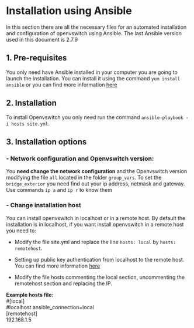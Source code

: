 # Installation using Ansible
In this section there are all the necessary files for an automated installation and configuration of openvswitch using Ansible. The last Ansible version used in this document is 2.7.9

## 1. Pre-requisites
You only need have Ansible installed in your computer you are going to launch the installation. You can install it using the command `yum install ansible` or you can find more information [here](https://docs.ansible.com/ansible/latest/installation_guide/intro_installation.html?extIdCarryOver=true&sc_cid=701f2000001OH7YAAW#latest-release-via-dnf-or-yum)

## 2. Installation
To install Openvswitch you only need run the command `ansible-playbook -i hosts site.yml`.

## 3. Installation options

### - Network configuration and Openvswitch version:
You **need change the network configuration** and the Openvswitch version modifying the file `all` located in the folder `group_vars`. To set the `bridge_exterior` you need find out your ip address, netmask and gateway. Use commands `ip a` and `ip r` to know them

### - Change installation host
You can install openvswitch in localhost or in a remote host. By default the installation is in localhost, if you want install openvswitch in a remote host you need to:
- Modify the file site.yml and replace the line `hosts: local` by `hosts: remotehost`.

- Setting up public key authentication from localhost to the remote host. You can find more information [here](https://www.ssh.com/ssh/copy-id)

- Modify the file hosts commenting the local section, uncommenting the remotehost section and replacing the IP.

**Example hosts file:**
<br />
#[local]
<br />
#localhost ansible_connection=local
<br />
[remotehost]
<br />
192.168.1.5



